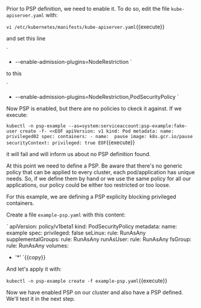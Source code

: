 Prior to PSP definition, we need to enable it. To do so, edit the file `kube-apiserver.yaml` with:

`vi /etc/kubernetes/manifests/kube-apiserver.yaml`{{execute}}

and set this line

`
- --enable-admission-plugins=NodeRestriction
`

to this

`
- --enable-admission-plugins=NodeRestriction,PodSecurityPolicy
`

Now PSP is enabled, but there are no policies to ckeck it against. If we execute:

`
kubectl -n psp-example --as=system:serviceaccount:psp-example:fake-user create -f- <<EOF
apiVersion: v1
kind: Pod
metadata:
  name:      privileged02
spec:
  containers:
    - name:  pause
      image: k8s.gcr.io/pause
      securityContext:
        privileged: true
EOF
`{{execute}}

it will fail and will inform us about no PSP definition found.

At this point we need to define a PSP. Be aware that there's no generic policy that can be applied to every cluster, each pod/application has unique needs. So, if we define them by hand or we use the same policy for all our applications, our policy could be either too restricted or too loose.

For this example, we are defining a PSP explicity blocking privileged containers.

Create a file `example-psp.yaml` with this content:

`
apiVersion: policy/v1beta1
kind: PodSecurityPolicy
metadata:
  name: example
spec:
  privileged: false
  seLinux:
    rule: RunAsAny
  supplementalGroups:
    rule: RunAsAny
  runAsUser:
    rule: RunAsAny
  fsGroup:
    rule: RunAsAny
  volumes:
  - '*'
`{{copy}}

And let's apply it with:

`
kubectl -n psp-example create -f example-psp.yaml
`{{execute}}

Now we have enabled PSP on our cluster and also have a PSP defined. We'll test it in the next step.
